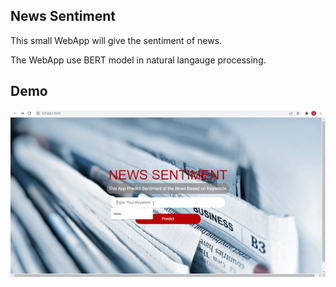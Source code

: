 
## News Sentiment

This small WebApp will give the sentiment of news.

The WebApp use BERT model in natural langauge processing.

## Demo 
![App Screenshot](bert_sentiment.gif)

